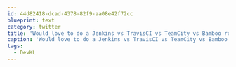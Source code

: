 ```yaml
---
id: 44d82418-dcad-4378-82f9-aa08e42f72cc
blueprint: text
category: twitter
title: 'Would love to do a Jenkins vs TravisCI vs TeamCity vs Bamboo round-up at an @okdg or #DevKL cc @AdrianSchneider  @neh'
caption: 'Would love to do a Jenkins vs TravisCI vs TeamCity vs Bamboo round-up at an <span class="username username_linked">@<a href="https://twitter.com/okdg" title="OKDG">okdg</a></span> or <span class="hashtag hashtag_local">#<a href="http://tweettemp.darylchymko.ca/?tag=devkl">DevKL</a> cc <span class="username username_linked">@<a href="https://twitter.com/AdrianSchneider" title="Adrian Schneider">AdrianSchneider</a></span>  <span class="username username_linked">@<a href="https://twitter.com/neh" title="Nathan Howell">neh</a></span>'
tags:
  - DevKL
---
```

